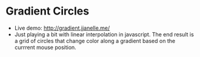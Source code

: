 # Gradient Circles
* Live demo: http://gradient.jjanelle.me/
 * Just playing a bit with linear interpolation in javascript. The end result is a grid of circles that change color along a gradient based on the currrent mouse position.
